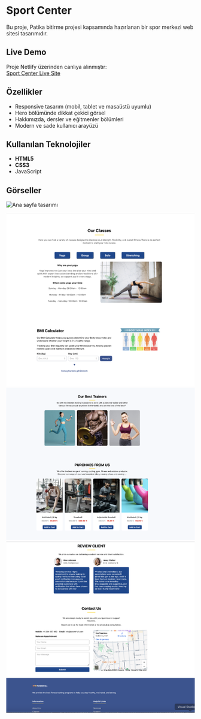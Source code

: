 # Sport Center

Bu proje, Patika bitirme projesi kapsamında hazırlanan bir spor merkezi web sitesi tasarımıdır. 

##  Live Demo
Proje Netlify üzerinden canlıya alınmıştır:  
 [Sport Center Live Site](https://effortless-treacle-744169.netlify.app)

##  Özellikler
- Responsive tasarım (mobil, tablet ve masaüstü uyumlu)  
- Hero bölümünde dikkat çekici görsel  
- Hakkımızda, dersler ve eğitmenler bölümleri  
- Modern ve sade kullanıcı arayüzü  

##  Kullanılan Teknolojiler
- **HTML5**  
- **CSS3**  
- JavaScript



## Görseller

![Ana sayfa tasarımı](images_2/1.png)

![Özellikler bölümü](images_2/2.png)
![Review bölümü](images_2/3.png)
![Contact bölümü](images_2/4.png)







